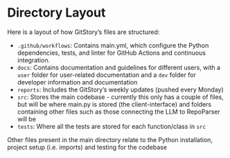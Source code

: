 # Directory Layout

Here is a layout of how GitStory’s files are structured:
- `.github/workflows`: Contains main.yml, which configure the Python dependencies, tests, and linter for GitHub Actions and continuous integration.
- `docs`: Contains documentation and guidelines for different users, with a `user` folder for user-related documentation and a `dev` folder for developer information and documentation
- `reports`: Includes the GitStory’s weekly updates (pushed every Monday)
- `src`: Stores the main codebase - currently this only has a couple of files, but will be where main.py is stored (the client-interface) and folders containing other files such as those connecting the LLM to RepoParser will be
- `tests`: Where all the tests are stored for each function/class in `src` 

Other files present in the main directory relate to the Python installation, project setup (i.e. imports) and testing for the codebase

